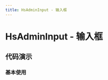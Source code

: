 ```yaml
---
title: HsAdminInput - 输入框
---
```


# HsAdminInput - 输入框

## 代码演示

### 基本使用

<code src="../demos/base.tsx"  background="var(--main-bg-color)" oldtitle="基本使用" ></code>
